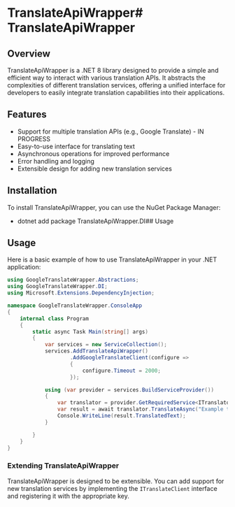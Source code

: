 # TranslateApiWrapper# TranslateApiWrapper

## Overview
TranslateApiWrapper is a .NET 8 library designed to provide a simple and efficient way to interact with various translation APIs. It abstracts the complexities of different translation services, offering a unified interface for developers to easily integrate translation capabilities into their applications.

## Features
- Support for multiple translation APIs (e.g., Google Translate) - IN PROGRESS
- Easy-to-use interface for translating text
- Asynchronous operations for improved performance
- Error handling and logging
- Extensible design for adding new translation services

## Installation
To install TranslateApiWrapper, you can use the NuGet Package Manager:
- dotnet add package TranslateApiWrapper.DI## Usage

## Usage
Here is a basic example of how to use TranslateApiWrapper in your .NET application:

```csharp
using GoogleTranslateWrapper.Abstractions;
using GoogleTranslateWrapper.DI;
using Microsoft.Extensions.DependencyInjection;

namespace GoogleTranslateWrapper.ConsoleApp
{
    internal class Program
    {
        static async Task Main(string[] args)
        {
            var services = new ServiceCollection();
            services.AddTranslateApiWrapper()
                    .AddGoogleTranslateClient(configure =>
                    {
                        configure.Timeout = 2000;
                    });

            using (var provider = services.BuildServiceProvider())
            {
                var translator = provider.GetRequiredService<ITranslator>();
                var result = await translator.TranslateAsync("Example translatable text. Do you know any translatable text?", Language.English, Language.German, TranslateProviders.Google);
                Console.WriteLine(result.TranslatedText);
            }

        }
    }
}
```

### Extending TranslateApiWrapper
TranslateApiWrapper is designed to be extensible. You can add support for new translation services by implementing the `ITranslateClient` interface and registering it with the appropriate key.


